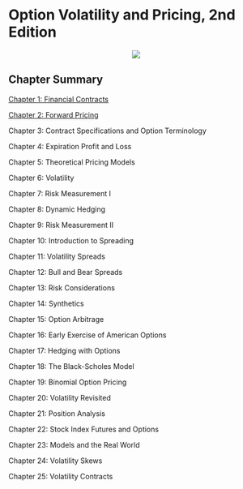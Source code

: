 # Option Volatility and Pricing, 2nd Edition

<div align="center">

![](https://github.com/eshinhw/option-volatility-and-pricing/assets/41933169/04759332-273d-49db-9f38-edbe9363d212)
  
</div>

## Chapter Summary

[Chapter 1: Financial Contracts](01_financial_contracts/README.md)

[Chapter 2: Forward Pricing](02_forward_pricing/README.md)

Chapter 3: Contract Specifications and Option Terminology

Chapter 4: Expiration Profit and Loss

Chapter 5: Theoretical Pricing Models

Chapter 6: Volatility

Chapter 7: Risk Measurement I

Chapter 8: Dynamic Hedging

Chapter 9: Risk Measurement II

Chapter 10: Introduction to Spreading

Chapter 11: Volatility Spreads

Chapter 12: Bull and Bear Spreads

Chapter 13: Risk Considerations

Chapter 14: Synthetics

Chapter 15: Option Arbitrage

Chapter 16: Early Exercise of American Options

Chapter 17: Hedging with Options

Chapter 18: The Black-Scholes Model

Chapter 19: Binomial Option Pricing

Chapter 20: Volatility Revisited

Chapter 21: Position Analysis

Chapter 22: Stock Index Futures and Options

Chapter 23: Models and the Real World

Chapter 24: Volatility Skews

Chapter 25: Volatility Contracts

